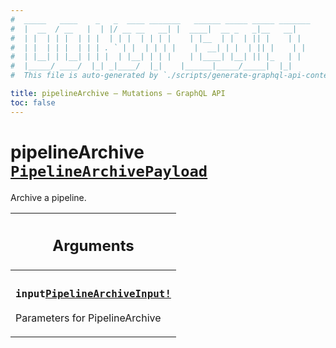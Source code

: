 ```yaml
---
#  _____   ____    _   _  ____ _______   ______ _____ _____ _______
#  |  __  / __   |  | |/ __ __   __| |  ____|  __ _   _|__   __|
#  | |  | | |  | | |  | | |  | | | |    | |__  | |  | || |    | |
#  | |  | | |  | | | . ` | |  | | | |    |  __| | |  | || |    | |
#  | |__| | |__| | | |  | |__| | | |    | |____| |__| || |_   | |
#  |_____/ ____/  |_| _|____/  |_|    |______|_____/_____|  |_|
#  This file is auto-generated by `./scripts/generate-graphql-api-content.sh`.

title: pipelineArchive – Mutations – GraphQL API
toc: false
---
```

<!-- vale off -->
<h1 class="has-pills" data-algolia-exclude>
  pipelineArchive
  <a href="/docs/apis/graphql/schemas/object/pipelinearchivepayload" class="pill pill--object pill--normal-case pill--large" title="Go to OBJECT PipelineArchivePayload">
  <code>PipelineArchivePayload</code>
</a>

</h1>
<!-- vale on -->


Archive a pipeline.

<table class="responsive-table responsive-table--single-column-rows">
  <thead>
    <th>
      <h2 data-algolia-exclude>Arguments</h2>
    </th>
  </thead>
  <tbody>
    <tr><td><h3 class="is-small has-pills"><code>input</code><a href="/docs/apis/graphql/schemas/input_object/pipelinearchiveinput" class="pill pill--input_object pill--normal-case pill--medium" title="Go to INPUT_OBJECT PipelineArchiveInput"><code>PipelineArchiveInput!</code></a></h3><p>Parameters for PipelineArchive</p></td></tr>
  </tbody>
</table>

